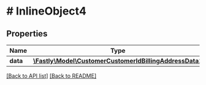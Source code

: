 # # InlineObject4

## Properties

Name | Type | Description | Notes
------------ | ------------- | ------------- | -------------
**data** | [**\Fastly\Model\CustomerCustomerIdBillingAddressData1**](CustomerCustomerIdBillingAddressData1.md) |  | [optional] 


[[Back to API list]](../../README.md#endpoints) [[Back to README]](../../README.md)

